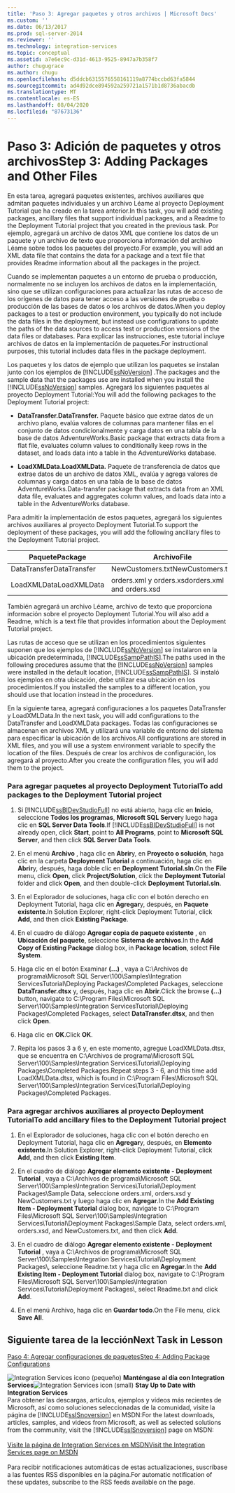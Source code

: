 ```yaml
---
title: 'Paso 3: Agregar paquetes y otros archivos | Microsoft Docs'
ms.custom: ''
ms.date: 06/13/2017
ms.prod: sql-server-2014
ms.reviewer: ''
ms.technology: integration-services
ms.topic: conceptual
ms.assetid: a7e6ec9c-d31d-4613-9525-8947a7b358f7
author: chugugrace
ms.author: chugu
ms.openlocfilehash: d5ddcb6315576558161119a8774bccbd63fa5844
ms.sourcegitcommit: ad4d92dce894592a259721a1571b1d8736abacdb
ms.translationtype: MT
ms.contentlocale: es-ES
ms.lasthandoff: 08/04/2020
ms.locfileid: "87673136"
---
```

# <a name="step-3-adding-packages-and-other-files"></a><span data-ttu-id="ff109-102">Paso 3: Adición de paquetes y otros archivos</span><span class="sxs-lookup"><span data-stu-id="ff109-102">Step 3: Adding Packages and Other Files</span></span>
  <span data-ttu-id="ff109-103">En esta tarea, agregará paquetes existentes, archivos auxiliares que admitan paquetes individuales y un archivo Léame al proyecto Deployment Tutorial que ha creado en la tarea anterior.</span><span class="sxs-lookup"><span data-stu-id="ff109-103">In this task, you will add existing packages, ancillary files that support individual packages, and a Readme to the Deployment Tutorial project that you created in the previous task.</span></span> <span data-ttu-id="ff109-104">Por ejemplo, agregará un archivo de datos XML que contiene los datos de un paquete y un archivo de texto que proporciona información del archivo Léame sobre todos los paquetes del proyecto.</span><span class="sxs-lookup"><span data-stu-id="ff109-104">For example, you will add an XML data file that contains the data for a package and a text file that provides Readme information about all the packages in the project.</span></span>  
  
 <span data-ttu-id="ff109-105">Cuando se implementan paquetes a un entorno de prueba o producción, normalmente no se incluyen los archivos de datos en la implementación, sino que se utilizan configuraciones para actualizar las rutas de acceso de los orígenes de datos para tener acceso a las versiones de prueba o producción de las bases de datos o los archivos de datos.</span><span class="sxs-lookup"><span data-stu-id="ff109-105">When you deploy packages to a test or production environment, you typically do not include the data files in the deployment, but instead use configurations to update the paths of the data sources to access test or production versions of the data files or databases.</span></span> <span data-ttu-id="ff109-106">Para explicar las instrucciones, este tutorial incluye archivos de datos en la implementación de paquetes.</span><span class="sxs-lookup"><span data-stu-id="ff109-106">For instructional purposes, this tutorial includes data files in the package deployment.</span></span>  
  
 <span data-ttu-id="ff109-107">Los paquetes y los datos de ejemplo que utilizan los paquetes se instalan junto con los ejemplos de [!INCLUDE[ssNoVersion](../includes/ssnoversion-md.md)] .</span><span class="sxs-lookup"><span data-stu-id="ff109-107">The packages and the sample data that the packages use are installed when you install the [!INCLUDE[ssNoVersion](../includes/ssnoversion-md.md)] samples.</span></span> <span data-ttu-id="ff109-108">Agregará los siguientes paquetes al proyecto Deployment Tutorial:</span><span class="sxs-lookup"><span data-stu-id="ff109-108">You will add the following packages to the Deployment Tutorial project:</span></span>  
  
-   <span data-ttu-id="ff109-109">**DataTransfer.**</span><span class="sxs-lookup"><span data-stu-id="ff109-109">**DataTransfer.**</span></span> <span data-ttu-id="ff109-110">Paquete básico que extrae datos de un archivo plano, evalúa valores de columnas para mantener filas en el conjunto de datos condicionalmente y carga datos en una tabla de la base de datos AdventureWorks.</span><span class="sxs-lookup"><span data-stu-id="ff109-110">Basic package that extracts data from a flat file, evaluates column values to conditionally keep rows in the dataset, and loads data into a table in the AdventureWorks database.</span></span>  
  
-   <span data-ttu-id="ff109-111">**LoadXMLData.**</span><span class="sxs-lookup"><span data-stu-id="ff109-111">**LoadXMLData.**</span></span> <span data-ttu-id="ff109-112">Paquete de transferencia de datos que extrae datos de un archivo de datos XML, evalúa y agrega valores de columnas y carga datos en una tabla de la base de datos AdventureWorks.</span><span class="sxs-lookup"><span data-stu-id="ff109-112">Data-transfer package that extracts data from an XML data file, evaluates and aggregates column values, and loads data into a table in the AdventureWorks database.</span></span>  
  
 <span data-ttu-id="ff109-113">Para admitir la implementación de estos paquetes, agregará los siguientes archivos auxiliares al proyecto Deployment Tutorial.</span><span class="sxs-lookup"><span data-stu-id="ff109-113">To support the deployment of these packages, you will add the following ancillary files to the Deployment Tutorial project.</span></span>  
  
|<span data-ttu-id="ff109-114">Paquete</span><span class="sxs-lookup"><span data-stu-id="ff109-114">Package</span></span>|<span data-ttu-id="ff109-115">Archivo</span><span class="sxs-lookup"><span data-stu-id="ff109-115">File</span></span>|  
|-------------|----------|  
|<span data-ttu-id="ff109-116">DataTransfer</span><span class="sxs-lookup"><span data-stu-id="ff109-116">DataTransfer</span></span>|<span data-ttu-id="ff109-117">NewCustomers.txt</span><span class="sxs-lookup"><span data-stu-id="ff109-117">NewCustomers.txt</span></span>|  
|<span data-ttu-id="ff109-118">LoadXMLData</span><span class="sxs-lookup"><span data-stu-id="ff109-118">LoadXMLData</span></span>|<span data-ttu-id="ff109-119">orders.xml y orders.xsd</span><span class="sxs-lookup"><span data-stu-id="ff109-119">orders.xml and orders.xsd</span></span>|  
  
 <span data-ttu-id="ff109-120">También agregará un archivo Léame, archivo de texto que proporciona información sobre el proyecto Deployment Tutorial.</span><span class="sxs-lookup"><span data-stu-id="ff109-120">You will also add a Readme, which is a text file that provides information about the Deployment Tutorial project.</span></span>  
  
 <span data-ttu-id="ff109-121">Las rutas de acceso que se utilizan en los procedimientos siguientes suponen que los ejemplos de [!INCLUDE[ssNoVersion](../includes/ssnoversion-md.md)] se instalaron en la ubicación predeterminada, [!INCLUDE[ssSampPathIS](../includes/sssamppathis-md.md)].</span><span class="sxs-lookup"><span data-stu-id="ff109-121">The paths used in the following procedures assume that the [!INCLUDE[ssNoVersion](../includes/ssnoversion-md.md)] samples were installed in the default location, [!INCLUDE[ssSampPathIS](../includes/sssamppathis-md.md)].</span></span> <span data-ttu-id="ff109-122">Si instaló los ejemplos en otra ubicación, debe utilizar esa ubicación en los procedimientos.</span><span class="sxs-lookup"><span data-stu-id="ff109-122">If you installed the samples to a different location, you should use that location instead in the procedures.</span></span>  
  
 <span data-ttu-id="ff109-123">En la siguiente tarea, agregará configuraciones a los paquetes DataTransfer y LoadXMLData.</span><span class="sxs-lookup"><span data-stu-id="ff109-123">In the next task, you will add configurations to the DataTransfer and LoadXMLData packages.</span></span> <span data-ttu-id="ff109-124">Todas las configuraciones se almacenan en archivos XML y utilizará una variable de entorno del sistema para especificar la ubicación de los archivos.</span><span class="sxs-lookup"><span data-stu-id="ff109-124">All configurations are stored in XML files, and you will use a system environment variable to specify the location of the files.</span></span> <span data-ttu-id="ff109-125">Después de crear los archivos de configuración, los agregará al proyecto.</span><span class="sxs-lookup"><span data-stu-id="ff109-125">After you create the configuration files, you will add them to the project.</span></span>  
  
### <a name="to-add-packages-to-the-deployment-tutorial-project"></a><span data-ttu-id="ff109-126">Para agregar paquetes al proyecto Deployment Tutorial</span><span class="sxs-lookup"><span data-stu-id="ff109-126">To add packages to the Deployment Tutorial project</span></span>  
  
1.  <span data-ttu-id="ff109-127">Si [!INCLUDE[ssBIDevStudioFull](../includes/ssbidevstudiofull-md.md)] no está abierto, haga clic en **Inicio**, seleccione **Todos los programas**, **Microsoft SQL Server**y luego haga clic en **SQL Server Data Tools**.</span><span class="sxs-lookup"><span data-stu-id="ff109-127">If [!INCLUDE[ssBIDevStudioFull](../includes/ssbidevstudiofull-md.md)] is not already open, click **Start**, point to **All Programs**, point to **Microsoft SQL Server**, and then click **SQL Server Data Tools**.</span></span>  
  
2.  <span data-ttu-id="ff109-128">En el menú **Archivo** , haga clic en **Abrir**y, en **Proyecto o solución**, haga clic en la carpeta **Deployment Tutorial** a continuación, haga clic en **Abrir**y, después, haga doble clic en **Deployment Tutorial.sln**.</span><span class="sxs-lookup"><span data-stu-id="ff109-128">On the **File** menu, click **Open**, click **Project/Solution**, click the **Deployment Tutorial** folder and click **Open**, and then double-click **Deployment Tutorial.sln**.</span></span>  
  
3.  <span data-ttu-id="ff109-129">En el Explorador de soluciones, haga clic con el botón derecho en Deployment Tutorial, haga clic en **Agregar**y, después, en **Paquete existente**.</span><span class="sxs-lookup"><span data-stu-id="ff109-129">In Solution Explorer, right-click Deployment Tutorial, click **Add**, and then click **Existing Package**.</span></span>  
  
4.  <span data-ttu-id="ff109-130">En el cuadro de diálogo **Agregar copia de paquete existente** , en **Ubicación del paquete**, seleccione **Sistema de archivos**.</span><span class="sxs-lookup"><span data-stu-id="ff109-130">In the **Add Copy of Existing Package** dialog box, in **Package location**, select **File System**.</span></span>  
  
5.  <span data-ttu-id="ff109-131">Haga clic en el botón Examinar **(…)** , vaya a C:\Archivos de programa\Microsoft SQL Server\100\Samples\Integration ServicesTutorial\Deploying Packages\Completed Packages, seleccione **DataTransfer.dtsx** y, después, haga clic en **Abrir**.</span><span class="sxs-lookup"><span data-stu-id="ff109-131">Click the browse **(...)** button, navigate to C:\Program Files\Microsoft SQL Server\100\Samples\Integration ServicesTutorial\Deploying Packages\Completed Packages, select **DataTransfer.dtsx**, and then click **Open**.</span></span>  
  
6.  <span data-ttu-id="ff109-132">Haga clic en **OK**.</span><span class="sxs-lookup"><span data-stu-id="ff109-132">Click **OK**.</span></span>  
  
7.  <span data-ttu-id="ff109-133">Repita los pasos 3 a 6 y, en este momento, agregue LoadXMLData.dtsx, que se encuentra en C:\Archivos de programa\Microsoft SQL Server\100\Samples\Integration Services\Tutorial\Deploying Packages\Completed Packages.</span><span class="sxs-lookup"><span data-stu-id="ff109-133">Repeat steps 3 - 6, and this time add LoadXMLData.dtsx, which is found in C:\Program Files\Microsoft SQL Server\100\Samples\Integration Services\Tutorial\Deploying Packages\Completed Packages.</span></span>  
  
### <a name="to-add-ancillary-files-to-the-deployment-tutorial-project"></a><span data-ttu-id="ff109-134">Para agregar archivos auxiliares al proyecto Deployment Tutorial</span><span class="sxs-lookup"><span data-stu-id="ff109-134">To add ancillary files to the Deployment Tutorial project</span></span>  
  
1.  <span data-ttu-id="ff109-135">En el Explorador de soluciones, haga clic con el botón derecho en Deployment Tutorial, haga clic en **Agregar**y, después, en **Elemento existente**.</span><span class="sxs-lookup"><span data-stu-id="ff109-135">In Solution Explorer, right-click Deployment Tutorial, click **Add**, and then click **Existing Item**.</span></span>  
  
2.  <span data-ttu-id="ff109-136">En el cuadro de diálogo **Agregar elemento existente - Deployment Tutorial** , vaya a C:\Archivos de programa\Microsoft SQL Server\100\Samples\Integration Services\Tutorial\Deployment Packages\Sample Data, seleccione orders.xml, orders.xsd y NewCustomers.txt y luego haga clic en **Agregar**.</span><span class="sxs-lookup"><span data-stu-id="ff109-136">In the **Add Existing Item - Deployment Tutorial** dialog box, navigate to C:\Program Files\Microsoft SQL Server\100\Samples\Integration Services\Tutorial\Deployment Packages\Sample Data, select orders.xml, orders.xsd, and NewCustomers.txt, and then click **Add**.</span></span>  
  
3.  <span data-ttu-id="ff109-137">En el cuadro de diálogo **Agregar elemento existente - Deployment Tutorial** , vaya a C:\Archivos de programa\Microsoft SQL Server\100\Samples\Integration Services\Tutorial\Deployment Packages\\, seleccione Readme.txt y haga clic en **Agregar**.</span><span class="sxs-lookup"><span data-stu-id="ff109-137">In the **Add Existing Item - Deployment Tutorial** dialog box, navigate to C:\Program Files\Microsoft SQL Server\100\Samples\Integration Services\Tutorial\Deployment Packages\\, select Readme.txt and click **Add**.</span></span>  
  
4.  <span data-ttu-id="ff109-138">En el menú Archivo, haga clic en **Guardar todo**.</span><span class="sxs-lookup"><span data-stu-id="ff109-138">On the File menu, click **Save All**.</span></span>  
  
## <a name="next-task-in-lesson"></a><span data-ttu-id="ff109-139">Siguiente tarea de la lección</span><span class="sxs-lookup"><span data-stu-id="ff109-139">Next Task in Lesson</span></span>  
 [<span data-ttu-id="ff109-140">Paso 4: Agregar configuraciones de paquetes</span><span class="sxs-lookup"><span data-stu-id="ff109-140">Step 4: Adding Package Configurations</span></span>](../integration-services/lesson-1-4-adding-package-configurations.md)  
  
<span data-ttu-id="ff109-141">![Integration Services icono (pequeño)](media/dts-16.gif "Icono de Integration Services (pequeño)")  **Manténgase al día con Integration Services**</span><span class="sxs-lookup"><span data-stu-id="ff109-141">![Integration Services icon (small)](media/dts-16.gif "Integration Services icon (small)")  **Stay Up to Date with Integration Services**</span></span><br /> <span data-ttu-id="ff109-142">Para obtener las descargas, artículos, ejemplos y vídeos más recientes de Microsoft, así como soluciones seleccionadas de la comunidad, visite la página de [!INCLUDE[ssISnoversion](../includes/ssisnoversion-md.md)] en MSDN:</span><span class="sxs-lookup"><span data-stu-id="ff109-142">For the latest downloads, articles, samples, and videos from Microsoft, as well as selected solutions from the community, visit the [!INCLUDE[ssISnoversion](../includes/ssisnoversion-md.md)] page on MSDN:</span></span><br /><br /> [<span data-ttu-id="ff109-143">Visite la página de Integration Services en MSDN</span><span class="sxs-lookup"><span data-stu-id="ff109-143">Visit the Integration Services page on MSDN</span></span>](https://go.microsoft.com/fwlink/?LinkId=136655)<br /><br /> <span data-ttu-id="ff109-144">Para recibir notificaciones automáticas de estas actualizaciones, suscríbase a las fuentes RSS disponibles en la página.</span><span class="sxs-lookup"><span data-stu-id="ff109-144">For automatic notification of these updates, subscribe to the RSS feeds available on the page.</span></span>  
  
  
